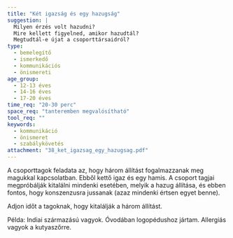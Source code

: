 ```yaml
---
title: "Két igazság és egy hazugság"
suggestion: | 
  Milyen érzés volt hazudni?
  Mire kellett figyelned, amikor hazudtál?
  Megtudtál-e újat a csoporttársaidról?
type:
  - bemelegítő
  - ismerkedő
  - kommunikációs
  - önismereti
age_group:
  - 12-13 éves
  - 14-16 éves
  - 17-20 éves
time_req: "20-30 perc"
space_req: "tanteremben megvalósítható"
tool_req: ""
keywords: 
  - kommunikáció
  - önismeret
  - szabálykövetés
attachment: "38_ket_igazsag_egy_hazugsag.pdf"
---
```


A csoporttagok feladata az, hogy három állítást fogalmazzanak meg magukkal kapcsolatban. Ebből kettő igaz és egy hamis. A csoport tagjai megpróbálják kitalálni mindenki esetében, melyik a hazug állítása, és ebben fontos, hogy konszenzusra jussanak (azaz mindenki értsen egyet benne).

Adjon időt a tagoknak, hogy kitalálják a három állítást.

Példa: Indiai származású vagyok. Óvodában logopédushoz jártam. Allergiás vagyok a kutyaszőrre.
  
  
